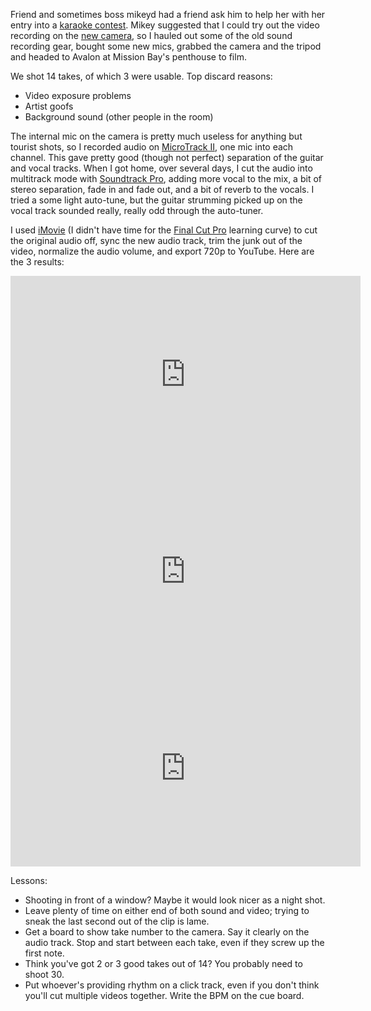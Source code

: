 <!--# set var="title" value="Karaoke project" -->
<!--# set var="date" value="March 9, 2010" -->

<!--# include file="include/top.html" -->

Friend and sometimes boss mikeyd had a friend ask him to help her with her entry into a [karaoke contest](http://radioalice.radio.com/2010/02/22/alice%E2%80%99s-first-annual-saraoke-party-2/). Mikey suggested that I could try out the video recording on the [new camera](http://www.dpreview.com/reviews/PanasonicGF1/), so I hauled out some of the old sound recording gear, bought some new mics, grabbed the camera and the tripod and headed to Avalon at Mission Bay's penthouse to film.

We shot 14 takes, of which 3 were usable. Top discard reasons:

* Video exposure problems
* Artist goofs
* Background sound (other people in the room)

The internal mic on the camera is pretty much useless for anything but tourist shots, so I recorded audio on [MicroTrack II](http://www.m-audio.com/products/en_us/MicroTrackII.html), one mic into each channel. This gave pretty good (though not perfect) separation of the guitar and vocal tracks. When I got home, over several days, I cut the audio into multitrack mode with [Soundtrack Pro](http://www.apple.com/finalcutstudio/soundtrackpro/), adding more vocal to the mix, a bit of stereo separation, fade in and fade out, and a bit of reverb to the vocals. I tried a some light auto-tune, but the guitar strumming picked up on the vocal track sounded really, really odd through the auto-tuner.

I used [iMovie](http://www.apple.com/ilife/imovie/) (I didn't have time for the [Final Cut Pro](http://www.apple.com/finalcutstudio/finalcutpro/) learning curve) to cut the original audio off, sync the new audio track, trim the junk out of the video, normalize the audio volume, and export 720p to YouTube. Here are the 3 results:

<iframe width="560" height="315" src="https://www.youtube.com/embed/igHNPZlBuq0" frameborder="0" allow="accelerometer; autoplay; encrypted-media; gyroscope; picture-in-picture" allowfullscreen></iframe>

<iframe width="560" height="315" src="https://www.youtube.com/embed/S4yxDKYAC9Y" frameborder="0" allow="accelerometer; autoplay; encrypted-media; gyroscope; picture-in-picture" allowfullscreen></iframe>

<iframe width="560" height="315" src="https://www.youtube.com/embed/EymKYia5x9M" frameborder="0" allow="accelerometer; autoplay; encrypted-media; gyroscope; picture-in-picture" allowfullscreen></iframe>

Lessons:

* Shooting in front of a window? Maybe it would look nicer as a night shot.
* Leave plenty of time on either end of both sound and video; trying to sneak the last second out of the clip is lame.
* Get a board to show take number to the camera. Say it clearly on the audio track. Stop and start between each take, even if they screw up the first note.
* Think you've got 2 or 3 good takes out of 14? You probably need to shoot 30.
* Put whoever's providing rhythm on a click track, even if you don't think you'll cut multiple videos together. Write the BPM on the cue board.

<!--# include file="include/bottom.html" -->
